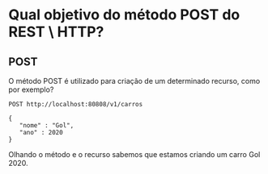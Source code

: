 # Qual objetivo do método POST do REST \ HTTP?

## POST

O método POST é utilizado para criação de um determinado recurso, como por exemplo?

```
POST http://localhost:80808/v1/carros

{
   "nome" : "Gol",
   "ano" : 2020 
}
```

Olhando o método e o recurso sabemos que estamos criando um carro Gol 2020.